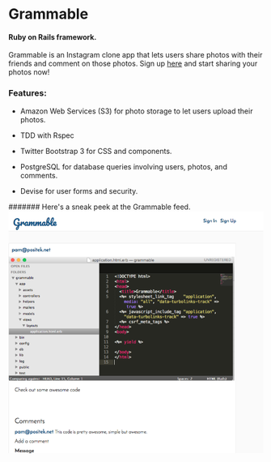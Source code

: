 # Grammable

#### Ruby on Rails framework.

Grammable is an Instagram clone app that lets users share photos with their friends and comment on those photos. Sign up [here](https://grammable-pam-willenz.herokuapp.com/) and start sharing your photos now!

### Features:

* Amazon Web Services (S3) for photo storage to let users upload their photos.

* TDD with Rspec

* Twitter Bootstrap 3 for CSS and components.

* PostgreSQL for database queries involving users, photos, and comments.

* Devise for user forms and security.

####### Here's a sneak peek at the Grammable feed.
![alt tag](https://github.com/PamBWillenz/Grammable/blob/master/app/assets/images/grammable_screenshot.png)
